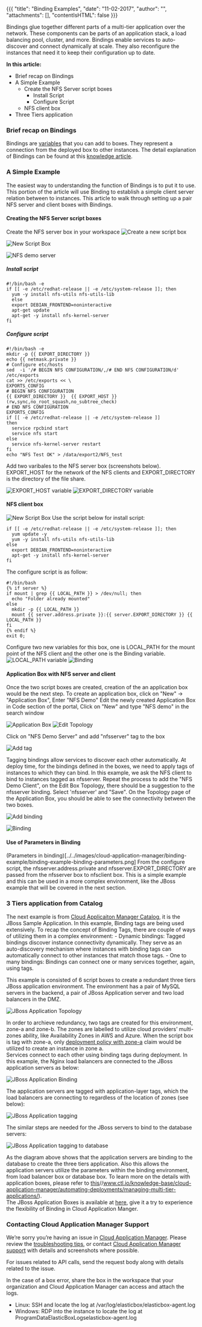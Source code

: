 {{{ "title": "Binding Examples",
"date": "11-02-2017",
"author": "",
"attachments": [],
"contentIsHTML": false
}}}

Bindings glue together different parts of a multi-tier application over the network. These components can be parts of an application stack, a load balancing pool, cluster, and more. Bindings enable services to auto-discover and connect dynamically at scale. They also reconfigure the instances that need it to keep their configuration up to date.

**In this article:**

* Brief recap on Bindings
* A Simple Example
  * Create the NFS Server script boxes
    * Install Script
    * Configure Script
  * NFS client box
* Three Tiers application


### Brief recap on Bindings

Bindings are [variables](./parameterizing-boxes-with-variables.md) that you can add to boxes. They represent a connection from the deployed box to other instances. The detail explanation of Bindings can be found at this [knowledge article](./managing-multi-tier-applications.md).

### A Simple Example

The easiest way to understanding the function of Bindings is to put it to use.  This portion of the article will use Binding to establish a simple client server relation between to instances.  This article to walk through setting up a pair NFS server and client boxes with Bindings.

#### Creating the NFS Server script boxes
  Create the NFS server box in your workspace
  ![Create a new script box](../../images/cloud-application-manager/binding-example/binding-example-new-script.png)

  ![New Script Box](../../images/cloud-application-manager/binding-example/binding-example-new-script-box.png)

  ![NFS demo server](../../images/cloud-application-manager/binding-example/binding-example-nfs-demo-server.png)

  ##### Install script
  ```
  #!/bin/bash -e
  if [[ -e /etc/redhat-release || -e /etc/system-release ]]; then
    yum -y install nfs-utils nfs-utils-lib
    else
    export DEBIAN_FRONTEND=noninteractive
    apt-get update
    apt-get -y install nfs-kernel-server
  fi
  ```
  ##### Configure script
  ```
  #!/bin/bash -e
  mkdir -p {{ EXPORT_DIRECTORY }}
  echo {{ netmask.private }}
  # Configure etc/hosts
  sed  -i '/# BEGIN NFS CONFIGURATION/,/# END NFS CONFIGURATION/d' /etc/exports
  cat >> /etc/exports << \
  EXPORTS_CONFIG
  # BEGIN NFS CONFIGURATION
  {{ EXPORT_DIRECTORY }}  {{ EXPORT_HOST }}(rw,sync,no_root_squash,no_subtree_check)
  # END NFS CONFIGURATION
  EXPORTS_CONFIG
  if [[ -e /etc/redhat-release || -e /etc/system-release ]]
  then
    service rpcbind start
    service nfs start
  else
    service nfs-kernel-server restart
  fi
  echo "NFS Test OK" > /data/export2/NFS_test
  ```
  Add two varibales to the NFS server box (screenshots below). EXPORT_HOST for the network of the NFS clients and EXPORT_DIRECTORY is the directory of the file share.

  ![EXPORT_HOST variable](../../images/cloud-application-manager/binding-example/binding-example-variable-1.png)
  ![EXPORT_DIRECTORY variable](../../images/cloud-application-manager/binding-example/binding-example-variable-2.png)

 #### NFS client box
  ![New Script Box](../../images/cloud-application-manager/binding-example/binding-example-nfs-demo-client.png)
  Use the script below for install script:
  ```
  if [[ -e /etc/redhat-release || -e /etc/system-release ]]; then
    yum update -y
    yum -y install nfs-utils nfs-utils-lib
  else
    export DEBIAN_FRONTEND=noninteractive
    apt-get -y install nfs-kernel-server
  fi
  ```
  The configure script is as follow:
  ```
  #!/bin/bash
  {% if server %}
  if mount | grep {{ LOCAL_PATH }} > /dev/null; then
    echo "Folder already mounted"
  else
    mkdir -p {{ LOCAL_PATH }}
    mount {{ server.address.private }}:{{ server.EXPORT_DIRECTORY }} {{ LOCAL_PATH }}
  fi
  {% endif %}
  exit 0;
  ```
  Configure two new variables for this box, one is LOCAL_PATH for the mount point of the NFS client and the other one is the Binding variable.
  ![LOCAL_PATH variable](../../images/cloud-application-manager/binding-example/binding-example-nfsclient-variable-1.png)
  ![Binding](../../images/cloud-application-manager/binding-example/binding-example-nfsclient-variable-1.png)

  #### Application Box with NFS server and client
  Once the two script boxes are created, creation of the an application box would be the next step.
  To create an application box, click on "New" -> "Application Box", Enter "NFS Demo"
  Edit the newly created Application Box in Code section of the portal, Click on "New" and type "NFS demo" in the search window

  ![Application Box](..images/binding-example-application.png)
  ![Edit Topology](../../images/cloud-application-manager/binding-example/binding-example-edit-topology.png)

  Click on "NFS Demo Server" and add "nfsserver" tag to the box

  ![Add tag](../../images/cloud-application-manager/binding-example/binding-example-edit-topology-tag.png)

  Tagging bindings allow services to discover each other automatically. At deploy time, for the bindings defined in the boxes, we need to apply tags of instances to which they can bind. In this example, we ask the NFS client to bind to instances tagged as nfsserver.
  Repeat the process to add the "NFS Demo Client", on the Edit Box Topology, there should be a suggestion to the nfsserver binding.  Select 'nfsserver' and "Save".
  On the Topology page of the Application Box, you should be able to see the connectivity between the two boxes.

  ![Add binding](../../images/cloud-application-manager/binding-example/binding-example-edit-topology-nfsclient-tag.png)

  ![Binding](../../images/cloud-application-manager/binding-example/binding-example-binding.png)

#### Use of Parameters in Binding
  (Parameters in binding)[../../images/cloud-application-manager/binding-example/binding-example-binding-parameters.png]
  From the configure script, the nfsserver.address.private and nfsserver.EXPORT_DIRECTORY are passed from the nfsserver box to nfsclient box.
  This is a simple example and this can be used in a more complex environment, like the JBoss example that will be covered in the next section.

### 3 Tiers application from Catalog
  The next example is from [Cloud Applicaiton Manager Catalog](//cam.ctl.io/#/catalog), it is the JBoss Sample Application.  In this example, Binding tags are being used extensively.  To recap the concept of Binding Tags, there are couple of ways of utilizing them in a complex environment:
    - Dynamic bindings: Tagged bindings discover instance connectivity dynamically. They serve as an auto-discovery mechanism where instances with binding tags can automatically connect to other instances that match those tags.
    - One to many bindings: Bindings can connect one or many services together, again, using tags.

This example is consisted of 6 script boxes to create a redundant three tiers JBoss application environment.  The environment has a pair of MySQL servers in the backend, a pair of JBoss Application server and two load balancers in the DMZ.  

  ![JBoss Application Topology](../../images/cloud-application-manager/binding-example/jboss-topolgy.png)

  In order to archieve redundancy, two tags are created for this environment, zone-a and zone-b.  The zones are labelled to utilize cloud providers’ multi-zones ability, like Availability Zones in AWS and Azure.  When the script box is tag with zone-a, only [deployment policy with zone-a](//www.ctl.io/knowledge-base/cloud-application-manager/automating-deployments/application-box/#creating-application-boxes) claim would be utilized to create an instance in zone a.  
  Services connect to each other using binding tags during deployment.  In this example, the Nginx load balancers are connected to the JBoss application servers as below:

  ![JBoss Application Binding](../../images/cloud-application-manager/binding-example/jboss-connection.png)

The application servers are tagged with application-layer tags, which the load balancers are connecting to regardless of the location of zones (see below):

  ![JBoss Application tagging](../../images/cloud-application-manager/binding-example/jboss-tags.png)

The similar steps are needed for the JBoss servers to bind to the database servers:

![JBoss Application tagging to database ](../../images/cloud-application-manager/binding-example/jboss-application-tag.png)

As the diagram above shows that the application servers are binding to the database to create the three tiers application.  Also this allows the application servers utilize the parameters within the binding environment, from load balancer box or database box.  To learn more on the details with application boxes, please refer to [this]()//www.ctl.io/knowledge-base/cloud-application-manager/automating-deployments/managing-multi-tier-applications/).  
The JBoss Application Boxes is available at [here](//cam.ctl.io/#/catalog), give it a try to experience the flexibility of Binding in Cloud Application Manger.  


### Contacting Cloud Application Manager Support

We’re sorry you’re having an issue in [Cloud Application Manager](https://www.ctl.io/cloud-application-manager/). Please review the [troubleshooting tips](../Troubleshooting/troubleshooting-tips.md), or contact [Cloud Application Manager support](mailto:incident@CenturyLink.com) with details and screenshots where possible.

For issues related to API calls, send the request body along with details related to the issue.

In the case of a box error, share the box in the workspace that your organization and Cloud Application Manager can access and attach the logs.
* Linux: SSH and locate the log at /var/log/elasticbox/elasticbox-agent.log
* Windows: RDP into the instance to locate the log at ProgramDataElasticBoxLogselasticbox-agent.log
